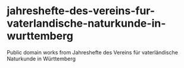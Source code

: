 # jahreshefte-des-vereins-fur-vaterlandische-naturkunde-in-wurttemberg
Public domain works from Jahreshefte des Vereins für vaterländische Naturkunde in Württemberg
